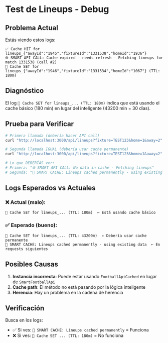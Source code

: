 # Test de Lineups - Debug

## Problema Actual

Estás viendo estos logs:

```
✅ Cache HIT for lineups_{"awayId":"1945","fixtureId":"1331538","homeId":"1936"}
🌐 SMART API CALL: Cache expired - needs refresh - Fetching lineups for match 1331538 (call #2)
💾 Cache SET for lineups_{"awayId":"1946","fixtureId":"1331534","homeId":"1067"} (TTL: 180m)
```

## Diagnóstico

El log `💾 Cache SET for lineups_... (TTL: 180m)` indica que está usando el cache básico (180 min) en lugar del inteligente (43200 min = 30 días).

## Prueba para Verificar

```bash
# Primera llamada (debería hacer API call)
curl "http://localhost:3000/api/lineups?fixture=TEST123&home=1&away=2"

# Segunda llamada IGUAL (debería usar cache permanente)
curl "http://localhost:3000/api/lineups?fixture=TEST123&home=1&away=2"

# Lo que DEBERÍAS ver:
# Primera: "🌐 SMART API CALL: No data in cache - Fetching lineups"
# Segunda: "🎯 SMART CACHE: Lineups cached permanently - using existing data"
```

## Logs Esperados vs Actuales

### ❌ **Actual (malo)**:

```
💾 Cache SET for lineups_... (TTL: 180m)  ← Está usando cache básico
```

### ✅ **Esperado (bueno)**:

```
💾 Cache SET for lineups_... (TTL: 43200m)  ← Debería usar cache permanente
🎯 SMART CACHE: Lineups cached permanently - using existing data  ← En requests siguientes
```

## Posibles Causas

1. **Instancia incorrecta**: Puede estar usando `FootballApiCached` en lugar de `SmartFootballApi`
2. **Cache path**: El método no está pasando por la lógica inteligente
3. **Herencia**: Hay un problema en la cadena de herencia

## Verificación

Busca en los logs:

- ✅ Si ves: `🎯 SMART CACHE: Lineups cached permanently` = Funciona
- ❌ Si ves: `💾 Cache SET ... (TTL: 180m)` = No funciona

